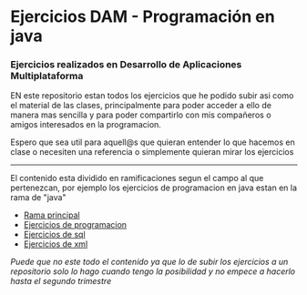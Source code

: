 # Ejercicios DAM - Programación en java
### Ejercicios realizados en Desarrollo de Aplicaciones Multiplataforma

EN este repositorio estan todos los ejercicios que he podido subir asi como el material de las clases, principalmente para poder acceder a ello de manera mas sencilla y
para poder compartirlo con mis compañeros o amigos interesados en la programacion.

Espero que sea util para aquell@s que quieran entender lo que hacemos en clase o necesiten una referencia o simplemente quieran mirar los ejercicios

* * *

El contenido esta dividido en ramificaciones segun el campo al que pertenezcan, por ejemplo los ejercicios de programacion en java estan en la rama de "java"

+ [Rama principal](https://github.com/TheAnsuz/ejercicios)
+ [Ejercicios de programacion](https://github.com/TheAnsuz/ejercicios/tree/java)
+ [Ejercicios de sql](https://github.com/TheAnsuz/ejercicios/tree/sql)
+ [Ejercicios de xml](https://github.com/TheAnsuz/ejercicios/tree/xml)

*Puede que no este todo el contenido ya que lo de subir los ejercicios a un repositorio solo lo hago cuando tengo la posibilidad y no empece a hacerlo hasta el segundo trimestre*
